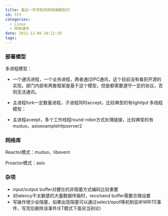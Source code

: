 ```yaml
---
title: 最近一年学到的网络编程知识
id: 573
categories:
  - Linux
  - 网络通讯
date: 2012-12-08 18:12:18
tags:
---
```


### **部署模型**

多进程模型：

*   一个通讯进程，一个业务进程，两者通过IPC通讯，这个目前没有看到开源的实现，部门内部有两套框架是基于这个模型，但是都需要遵守一定的协议，否则无法通讯。
*   主进程fork一定数量进程，子进程同时accept，比较典型的有lighttpd
多线程模型：

*   主进程aceept，多个工作线程round-robin方式处理链接，比较典型的有muduo，asioexamplehttpserver2

### **网络库**

Reactor模式：muduo，libevent

Proactor模式：asio

### **杂项**

*   input/output buffer对健壮的非阻塞方式编码比较重要
*   对latency不太敏感的大量数据传输时，recv/send buffer需要合理设置
*   写操作很少会阻塞，如果出现阻塞可以通过select/epoll等机制监听WRITE事件，写完后删除该事件(ET模式下面另当别论)